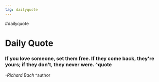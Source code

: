 ```yaml
---
tag: dailyquote
---
```


#dailyquote

# Daily Quote

### If you love someone, set them free. If they come back, they're yours; if they don't, they never were. ^quote
*-Richard Bach* ^author
